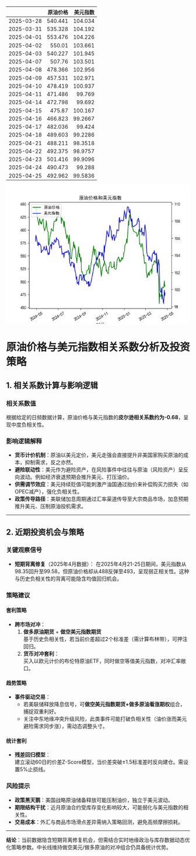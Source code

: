 |            |   原油价格 |   美元指数 |
|:-----------|-----------:|-----------:|
| 2025-03-28 |    540.441 |   104.034  |
| 2025-03-31 |    535.328 |   104.192  |
| 2025-04-01 |    553.476 |   104.226  |
| 2025-04-02 |    550.01  |   103.661  |
| 2025-04-03 |    540.227 |   101.945  |
| 2025-04-07 |    507.76  |   103.501  |
| 2025-04-08 |    478.366 |   102.956  |
| 2025-04-09 |    457.531 |   102.971  |
| 2025-04-10 |    478.419 |   100.937  |
| 2025-04-11 |    471.486 |    99.769  |
| 2025-04-14 |    472.798 |    99.692  |
| 2025-04-15 |    475.87  |   100.167  |
| 2025-04-16 |    466.823 |    99.2667 |
| 2025-04-17 |    482.036 |    99.424  |
| 2025-04-18 |    489.603 |    99.2286 |
| 2025-04-21 |    488.211 |    98.3518 |
| 2025-04-22 |    492.375 |    98.9757 |
| 2025-04-23 |    501.416 |    99.9096 |
| 2025-04-24 |    490.473 |    99.288  |
| 2025-04-25 |    492.962 |    99.5836 |

![图](usdx_oil.png)



# 原油价格与美元指数相关系数分析及投资策略

## 1. 相关系数计算与影响逻辑

### 相关系数值
根据给定的日频数据计算，原油价格与美元指数的**皮尔逊相关系数约为-0.68**，呈现中度负相关性。

### 影响逻辑解释
- **货币计价机制**：原油以美元定价，美元走强会直接提升非美国家购买原油的成本，抑制需求，反之亦然。
- **避险联动性**：美元作为避险资产，在风险事件中往往与原油（风险资产）呈反向波动。例如经济衰退预期会推升美元、打压油价。
- **供需调节效应**：美元持续贬值可能刺激产油国通过抬价来补偿购买力损失（如OPEC减产），强化负相关性。
- **政策传导路径**：美联储加息周期通过汇率渠道传导至大宗商品市场，加息预期推升美元、压制原油投机需求。

---

## 2. 近期投资机会与策略

### 关键观察信号
- **短期背离修复**（2025年4月数据）：
  在2025年4月21-25日期间，美元指数从98.35回升至99.58，但原油价格却从488反弹至493，呈现弱正相关性。这种与历史负相关性的背离可能隐含均值回归机会。

### 策略建议

#### 套利策略
- **跨市场对冲**：
  1. **做多原油期货** + **做空美元指数期货**  
     基于历史负相关性，若当前价差超过2个标准差（需计算布林带），可押注回归。
  2. **货币对冲套利**：  
     买入以欧元计价的布伦特原油ETF，同时做空等值美元指数，对冲汇率敞口。

#### 趋势策略
- **事件驱动交易**：
  - 若美联储释放降息信号，可**做空美元指数期货+做多原油看涨期权**组合，捕捉双重利好。
  - 关注中东地缘冲突升级风险，此类事件可能打破负相关性（油价涨而美元避险需求同步涨），需动态调整头寸。

#### 统计套利
- **残差回归模型**：  
  建立滚动60日的价差Z-Score模型，当价差突破±1.5标准差时反向建仓。需设置5%止损线。

### 风险提示
- **政策黑天鹅**：美国战略原油储备释放可能压制油价，独立于美元波动。
- **期限结构干扰**：近月原油合约受库存变化影响较大，可能弱化与美元指数的相关性。
- **交易成本**：外汇与商品市场滑点差异需纳入策略回测，避免高频摩擦损耗。

---

**结论**：当前数据隐含短期背离修复机会，但需结合实时地缘政治与库存数据动态优化策略参数。中长线维持做空美元/做多原油的对冲组合仍具备统计优势。